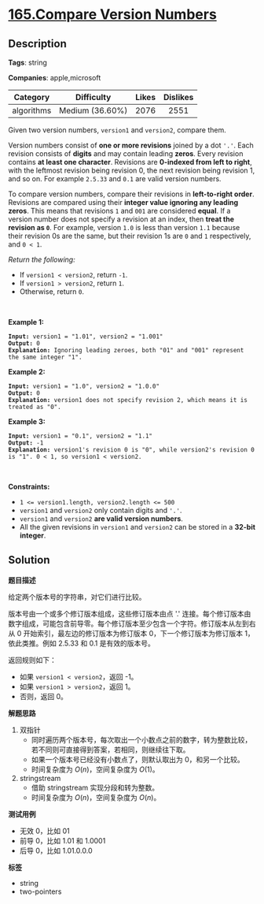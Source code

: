 # [165.Compare Version Numbers](https://leetcode.com/problems/compare-version-numbers/description/)

## Description

**Tags**: string

**Companies**: apple,microsoft

|  Category  |   Difficulty    | Likes | Dislikes |
| :--------: | :-------------: | :---: | :------: |
| algorithms | Medium (36.60%) | 2076  |   2551   |

<p>Given two version numbers,&nbsp;<code>version1</code> and <code>version2</code>, compare them.</p>
<ul>
</ul>
<p>Version numbers consist of <strong>one or more revisions</strong> joined by a dot&nbsp;<code>&#39;.&#39;</code>. Each revision&nbsp;consists of <strong>digits</strong>&nbsp;and may contain leading <strong>zeros</strong>. Every revision contains <strong>at least one character</strong>. Revisions are <strong>0-indexed from left to right</strong>, with the leftmost revision being revision 0, the next revision being revision 1, and so on. For example&nbsp;<code>2.5.33</code>&nbsp;and&nbsp;<code>0.1</code>&nbsp;are valid version numbers.</p>
<p>To compare version numbers, compare their revisions in <strong>left-to-right order</strong>. Revisions are compared using their&nbsp;<strong>integer value ignoring any leading zeros</strong>. This means that revisions&nbsp;<code>1</code>&nbsp;and&nbsp;<code>001</code>&nbsp;are considered&nbsp;<strong>equal</strong>. If a version number does not specify a revision at an index, then&nbsp;<strong>treat the revision as&nbsp;<code>0</code></strong>. For example, version&nbsp;<code>1.0</code> is less than version&nbsp;<code>1.1</code>&nbsp;because their revision 0s are the same, but their revision 1s are&nbsp;<code>0</code>&nbsp;and&nbsp;<code>1</code>&nbsp;respectively, and&nbsp;<code>0 &lt; 1</code>.</p>
<p><em>Return the following:</em></p>
<ul>
  <li>If <code>version1 &lt; version2</code>, return <code>-1</code>.</li>
  <li>If <code>version1 &gt; version2</code>, return <code>1</code>.</li>
  <li>Otherwise, return <code>0</code>.</li>
</ul>
<p>&nbsp;</p>
<p><strong class="example">Example 1:</strong></p>
<pre><code><strong>Input:</strong> version1 = &quot;1.01&quot;, version2 = &quot;1.001&quot;
<strong>Output:</strong> 0
<strong>Explanation:</strong> Ignoring leading zeroes, both &quot;01&quot; and &quot;001&quot; represent the same integer &quot;1&quot;.</code></pre>
<p><strong class="example">Example 2:</strong></p>
<pre><code><strong>Input:</strong> version1 = &quot;1.0&quot;, version2 = &quot;1.0.0&quot;
<strong>Output:</strong> 0
<strong>Explanation:</strong> version1 does not specify revision 2, which means it is treated as &quot;0&quot;.</code></pre>
<p><strong class="example">Example 3:</strong></p>
<pre><code><strong>Input:</strong> version1 = &quot;0.1&quot;, version2 = &quot;1.1&quot;
<strong>Output:</strong> -1
<strong>Explanation:</strong> version1&#39;s revision 0 is &quot;0&quot;, while version2&#39;s revision 0 is &quot;1&quot;. 0 &lt; 1, so version1 &lt; version2.</code></pre>
<p>&nbsp;</p>
<p><strong>Constraints:</strong></p>
<ul>
  <li><code>1 &lt;= version1.length, version2.length &lt;= 500</code></li>
  <li><code>version1</code> and <code>version2</code>&nbsp;only contain digits and <code>&#39;.&#39;</code>.</li>
  <li><code>version1</code> and <code>version2</code>&nbsp;<strong>are valid version numbers</strong>.</li>
  <li>All the given revisions in&nbsp;<code>version1</code> and <code>version2</code>&nbsp;can be stored in&nbsp;a&nbsp;<strong>32-bit integer</strong>.</li>
</ul>

## Solution

**题目描述**

给定两个版本号的字符串，对它们进行比较。

版本号由一个或多个修订版本组成，这些修订版本由点 '.' 连接。每个修订版本由数字组成，可能包含前导零。每个修订版本至少包含一个字符。修订版本从左到右从 0 开始索引，最左边的修订版本为修订版本 0，下一个修订版本为修订版本 1，依此类推。例如 2.5.33 和 0.1 是有效的版本号。

返回规则如下：

- 如果 `version1 < version2`，返回 -1。
- 如果 `version1 > version2`，返回 1。
- 否则，返回 0。

**解题思路**

1. 双指针
   - 同时遍历两个版本号，每次取出一个小数点之前的数字，转为整数比较，若不同则可直接得到答案，若相同，则继续往下取。
   - 如果一个版本号已经没有小数点了，则默认取出为 0，和另一个比较。
   - 时间复杂度为 $O(n)$，空间复杂度为 $O(1)$。
2. stringstream
   - 借助 stringstream 实现分段和转为整数。
   - 时间复杂度为 $O(n)$，空间复杂度为 $O(n)$。

**测试用例**

- 无效 0，比如 01
- 前导 0，比如 1.01 和 1.0001
- 后导 0，比如 1.01.0.0.0

**标签**

- string
- two-pointers
